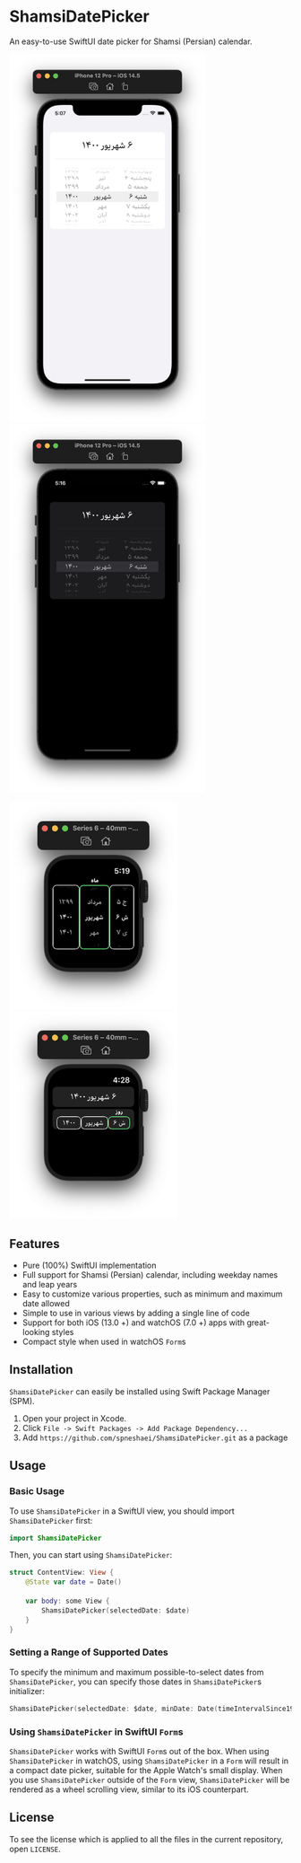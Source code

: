 # ShamsiDatePicker

An easy-to-use SwiftUI date picker for Shamsi (Persian) calendar.

<p float="left">
<img alt="ShamsiDatePicker in iOS" src="images/iPhone.png?raw=true" width="350" />
<img alt="ShamsiDatePicker in iOS with Dark Mode" src="images/iPhoneDark.png?raw=true" width="350" />
</p>
<p float="left">
<img alt="ShamsiDatePicker in Apple Watch" src="images/Watch.png?raw=true" width="300" />
<img alt="ShamsiDatePicker in Apple Watch used in a `Form` view" src="images/WatchForm.png?raw=true" width="300" />
</p>

## Features

- Pure (100%) SwiftUI implementation
- Full support for Shamsi (Persian) calendar, including weekday names and leap years 
- Easy to customize various properties, such as minimum and maximum date allowed
- Simple to use in various views by adding a single line of code
- Support for both iOS (13.0 +) and watchOS (7.0 +) apps with great-looking styles
- Compact style when used in watchOS `Form`s

## Installation

`ShamsiDatePicker` can easily be installed using Swift Package Manager (SPM).

1. Open your project in Xcode.
2. Click `File -> Swift Packages -> Add Package Dependency...`
3. Add `https://github.com/spneshaei/ShamsiDatePicker.git` as a package

## Usage

### Basic Usage

To use `ShamsiDatePicker` in a SwiftUI view, you should import `ShamsiDatePicker` first:
```Swift
import ShamsiDatePicker
```
Then, you can start using `ShamsiDatePicker`:
```Swift
struct ContentView: View {
    @State var date = Date()
    
    var body: some View {
        ShamsiDatePicker(selectedDate: $date)
    }
}
```
### Setting a Range of Supported Dates

To specify the minimum and maximum possible-to-select dates from `ShamsiDatePicker`, you can specify those dates in `ShamsiDatePicker`s initializer:
```Swift
ShamsiDatePicker(selectedDate: $date, minDate: Date(timeIntervalSince1970: 0), maxDate: Date())
```

### Using `ShamsiDatePicker` in SwiftUI `Form`s

`ShamsiDatePicker` works with SwiftUI `Form`s out of the box. When using `ShamsiDatePicker` in watchOS, using `ShamsiDatePicker` in a `Form` will result in a compact date picker, suitable for the Apple Watch's small display. When you use `ShamsiDatePicker` outside of the `Form` view, `ShamsiDatePicker` will be rendered as a wheel scrolling view, similar to its iOS counterpart.

## License

To see the license which is applied to all the files in the current repository, open `LICENSE`. 
